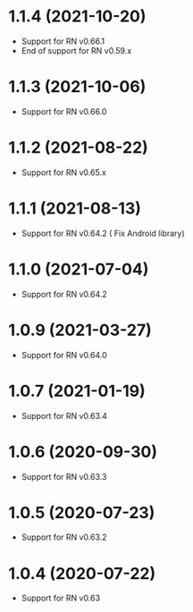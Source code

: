 # 1.1.4 (2021-10-20)
* Support for RN v0.66.1
* End of support for RN v0.59.x

# 1.1.3 (2021-10-06)
* Support for RN v0.66.0

# 1.1.2 (2021-08-22)
* Support for RN v0.65.x

# 1.1.1 (2021-08-13)
* Support for RN v0.64.2 ( Fix Android library)

# 1.1.0 (2021-07-04)
* Support for RN v0.64.2

# 1.0.9 (2021-03-27)
* Support for RN v0.64.0

# 1.0.7 (2021-01-19)
* Support for RN v0.63.4

# 1.0.6 (2020-09-30)
* Support for RN v0.63.3

# 1.0.5 (2020-07-23)
* Support for RN v0.63.2

# 1.0.4 (2020-07-22)
* Support for RN v0.63
